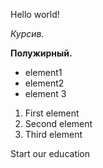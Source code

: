 Hello world!


*Курсив.*

**Полужирный.**

* element1
* element2
* element 3

1. First element
2. Second element
3. Third element

Start our education

